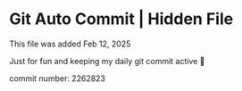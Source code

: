# Git Auto Commit | Hidden File

This file was added Feb 12, 2025

Just for fun and keeping my daily git commit active 🤪

commit number: 2262823
